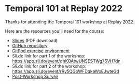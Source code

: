 # Temporal 101 at Replay 2022

Thanks for attending the Temporal 101 workshop at Replay 2022. 

Here are the resources you'll need for the course:

* [Slides](https://github.com/tomwheeler/temporal-101-go-code/raw/main/slides.pdf) (PDF download)
* [GitHub repository](https://github.com/tomwheeler/temporal-101-go-code)
* [GitPod exercise environment](https://gitpod.io/#https://github.com/tomwheeler/temporal-101-go-code)
* Sli.do link for part 1 of the workshop: https://app.sli.do/event/qhKQAtwUNSESTWg76VH7dn
* Sli.do link for part 2 of the workshop: https://app.sli.do/event/rRy5QGoWFDqkaWxEJwteGd
* [Post-Workshop Survey](https://forms.gle/LUVTVK9nEV4CikdM6)
